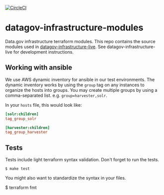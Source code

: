 [![CircleCI](https://circleci.com/gh/GSA/datagov-infrastructure-modules.svg?style=svg)](https://circleci.com/gh/GSA/datagov-infrastructure-modules)

# datagov-infrastructure-modules

Data.gov infrastructure terraform modules. This repo contains the source modules
used in
[datagov-infrastructure-live](https://github.com/GSA/datagov-infrastructure-live).
See datagov-infrastructure-live for development instructions.


## Working with ansible

We use AWS dynamic inventory for ansible in our test environments. The dynamic
inventory works by using the `group` tag on any instances to organize the hosts
into groups. You may create multiple groups by using a comma-separated list.
e.g. `group=harvester,solr`.

In your `hosts` file, this would look like:

```ini
[solr:children]
tag_group_solr

[harvester:children]
tag_group_harvester
```


## Tests

Tests include light terraform syntax validation. Don't forget to run the tests.

    $ make test

You might also want to standardize the syntax in your files.

   $ terraform fmt
